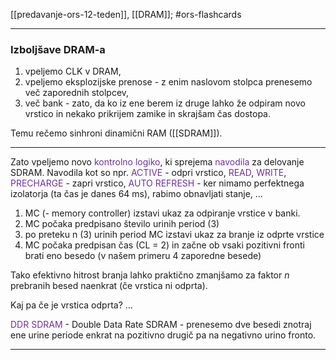 [[predavanje-ors-12-teden]], [[DRAM]]; #ors-flashcards 

---
### Izboljšave  DRAM-a
1. vpeljemo CLK v DRAM,
2. vpeljemo eksplozijske prenose - z enim naslovom stolpca prenesemo več zaporednih stolpcev,
3. več bank - zato, da ko iz ene berem iz druge lahko že odpiram novo vrstico in nekako prikrijem zamike in skrajšam čas dostopa.

Temu rečemo sinhroni dinamični RAM ([[SDRAM]]).

---

Zato vpeljemo novo <font color="#7030a0">kontrolno logiko</font>, ki sprejema <font color="#7030a0">navodila</font> za delovanje SDRAM. Navodila kot so npr. <font color="#7030a0">ACTIVE</font> - odpri vrstico, <font color="#7030a0">READ</font>, <font color="#7030a0">WRITE</font>, <font color="#7030a0">PRECHARGE</font> - zapri vrstico, <font color="#7030a0">AUTO REFRESH</font> - ker nimamo perfektnega izolatorja (ta čas je danes 64 ms), rabimo obnavljati stanje, ...

1. MC (- memory controller) izstavi ukaz za odpiranje vrstice v banki.
2. MC počaka predpisano število urinih period (3)
3. po preteku n (3) urinih period MC izstavi ukaz za branje iz odprte vrstice
4. MC počaka predpisan čas (CL = 2) in začne ob vsaki pozitivni fronti brati eno besedo (v našem primeru 4 zaporedne besede)

Tako efektivno hitrost branja lahko praktično zmanjšamo za faktor $n$ prebranih besed naenkrat (če vrstica ni odprta).

Kaj pa če je vrstica odprta? ...

<font color="#7030a0">DDR SDRAM</font> - Double Data Rate SDRAM - prenesemo dve besedi znotraj ene urine periode enkrat na pozitivno drugič pa na negativno urino fronto.



---